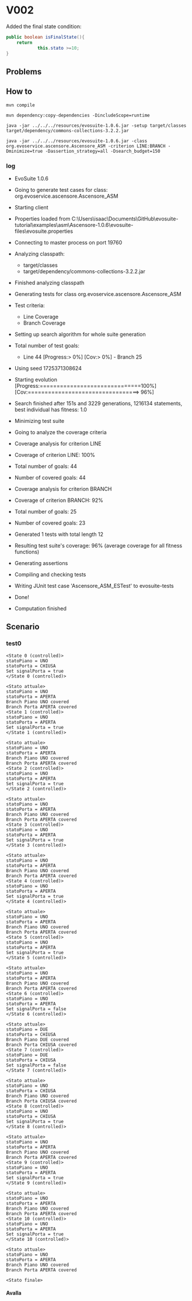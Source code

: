 # V002

Added the final state condition:
```java
public boolean isFinalState(){
    return
            this.stato >=10;
}
```
## Problems


## How to
```shell
mvn compile
```
```shell
mvn dependency:copy-dependencies -DincludeScope=runtime
```
```shell
java -jar ../../../resources/evosuite-1.0.6.jar -setup target/classes target/dependency/commons-collections-3.2.2.jar
```
```shell
java -jar ../../../resources/evosuite-1.0.6.jar -class org.evoservice.ascensore.Ascensore_ASM -criterion LINE:BRANCH -Dminimize=true -Dassertion_strategy=all -Dsearch_budget=150
```
### log
* EvoSuite 1.0.6
* Going to generate test cases for class: org.evoservice.ascensore.Ascensore_ASM
* Starting client
* Properties loaded from C:\Users\isaac\Documents\GitHub\evosuite-tutorial\examples\asm\Ascensore-1.0.6\evosuite-files\evosuite.properties
* Connecting to master process on port 19760
* Analyzing classpath:
  - target/classes
  - target/dependency/commons-collections-3.2.2.jar
* Finished analyzing classpath
* Generating tests for class org.evoservice.ascensore.Ascensore_ASM
* Test criteria:
  - Line Coverage
  - Branch Coverage
* Setting up search algorithm for whole suite generation
* Total number of test goals:
  - Line 44
    [Progress:>                             0%] [Cov:>                                  0%]  - Branch 25
* Using seed 1725371308624
* Starting evolution
  [Progress:==============================100%] [Cov:=================================> 96%]
* Search finished after 151s and 3229 generations, 1216134 statements, best individual has fitness: 1.0
* Minimizing test suite
* Going to analyze the coverage criteria
* Coverage analysis for criterion LINE
* Coverage of criterion LINE: 100%
* Total number of goals: 44
* Number of covered goals: 44
* Coverage analysis for criterion BRANCH
* Coverage of criterion BRANCH: 92%
* Total number of goals: 25
* Number of covered goals: 23
* Generated 1 tests with total length 12
* Resulting test suite's coverage: 96% (average coverage for all fitness functions)
* Generating assertions
* Compiling and checking tests
* Writing JUnit test case 'Ascensore_ASM_ESTest' to evosuite-tests
* Done!

* Computation finished

## Scenario
### test0
```
<State 0 (controlled)>
statoPiano = UNO
statoPorta = CHIUSA
Set signalPorta = true
</State 0 (controlled)>

<Stato attuale>
statoPiano = UNO
statoPorta = APERTA
Branch Piano UNO covered
Branch Porta APERTA covered
<State 1 (controlled)>
statoPiano = UNO
statoPorta = APERTA
Set signalPorta = true
</State 1 (controlled)>

<Stato attuale>
statoPiano = UNO
statoPorta = APERTA
Branch Piano UNO covered
Branch Porta APERTA covered
<State 2 (controlled)>
statoPiano = UNO
statoPorta = APERTA
Set signalPorta = true
</State 2 (controlled)>

<Stato attuale>
statoPiano = UNO
statoPorta = APERTA
Branch Piano UNO covered
Branch Porta APERTA covered
<State 3 (controlled)>
statoPiano = UNO
statoPorta = APERTA
Set signalPorta = true
</State 3 (controlled)>

<Stato attuale>
statoPiano = UNO
statoPorta = APERTA
Branch Piano UNO covered
Branch Porta APERTA covered
<State 4 (controlled)>
statoPiano = UNO
statoPorta = APERTA
Set signalPorta = true
</State 4 (controlled)>

<Stato attuale>
statoPiano = UNO
statoPorta = APERTA
Branch Piano UNO covered
Branch Porta APERTA covered
<State 5 (controlled)>
statoPiano = UNO
statoPorta = APERTA
Set signalPorta = true
</State 5 (controlled)>

<Stato attuale>
statoPiano = UNO
statoPorta = APERTA
Branch Piano UNO covered
Branch Porta APERTA covered
<State 6 (controlled)>
statoPiano = UNO
statoPorta = APERTA
Set signalPorta = false
</State 6 (controlled)>

<Stato attuale>
statoPiano = DUE
statoPorta = CHIUSA
Branch Piano DUE covered
Branch Porta CHIUSA covered
<State 7 (controlled)>
statoPiano = DUE
statoPorta = CHIUSA
Set signalPorta = false
</State 7 (controlled)>

<Stato attuale>
statoPiano = UNO
statoPorta = CHIUSA
Branch Piano UNO covered
Branch Porta CHIUSA covered
<State 8 (controlled)>
statoPiano = UNO
statoPorta = CHIUSA
Set signalPorta = true
</State 8 (controlled)>

<Stato attuale>
statoPiano = UNO
statoPorta = APERTA
Branch Piano UNO covered
Branch Porta APERTA covered
<State 9 (controlled)>
statoPiano = UNO
statoPorta = APERTA
Set signalPorta = true
</State 9 (controlled)>

<Stato attuale>
statoPiano = UNO
statoPorta = APERTA
Branch Piano UNO covered
Branch Porta APERTA covered
<State 10 (controlled)>
statoPiano = UNO
statoPorta = APERTA
Set signalPorta = true
</State 10 (controlled)>

<Stato attuale>
statoPiano = UNO
statoPorta = APERTA
Branch Piano UNO covered
Branch Porta APERTA covered

<Stato finale>
```
#### Avalla
```
```